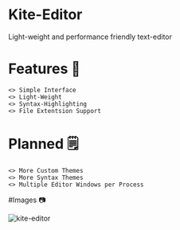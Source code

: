 # Kite-Editor
Light-weight and performance friendly text-editor

# Features 🌟
    <> Simple Interface
    <> Light-Weight
    <> Syntax-Highlighting
    <> File Extentsion Support

# Planned 🗒️
    <> More Custom Themes
    <> More Syntax Themes
    <> Multiple Editor Windows per Process

#Images 📷

![kite-editor](https://user-images.githubusercontent.com/120422901/207165404-c89d93a3-fbc1-4a35-9b42-76c6195d9ae2.png)

